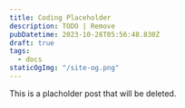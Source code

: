 ```yaml
---
title: Coding Placeholder
description: TODO | Remove
pubDatetime: 2023-10-28T05:56:48.830Z
draft: true
tags:
  - docs
staticOgImg: "/site-og.png"
---
```


This is a placholder post that will be deleted.
